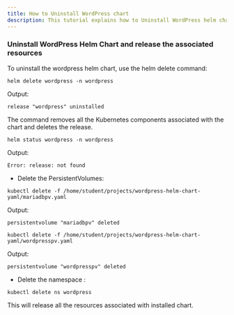 ```yaml
---
title: How to Uninstall WordPress chart 
description: This tutorial explains how to Uninstall WordPress helm chart
---
```


### Uninstall WordPress Helm Chart and release the associated resources 

To uninstall the wordpress helm chart, use the helm delete command:

```execute
helm delete wordpress -n wordpress
```

Output:

```
release "wordpress" uninstalled
```

The command removes all the Kubernetes components associated with the chart and deletes the release.

```execute
helm status wordpress -n wordpress
```

Output:

```
Error: release: not found
```


- Delete the PersistentVolumes: 
```execute
kubectl delete -f /home/student/projects/wordpress-helm-chart-yaml/mariadbpv.yaml
```

Output:

```
persistentvolume "mariadbpv" deleted
```

```execute
kubectl delete -f /home/student/projects/wordpress-helm-chart-yaml/wordpresspv.yaml
```

Output:

```
persistentvolume "wordpresspv" deleted
```

- Delete the namespace :

```execute
kubectl delete ns wordpress
```

This will release all the resources associated with installed chart.
